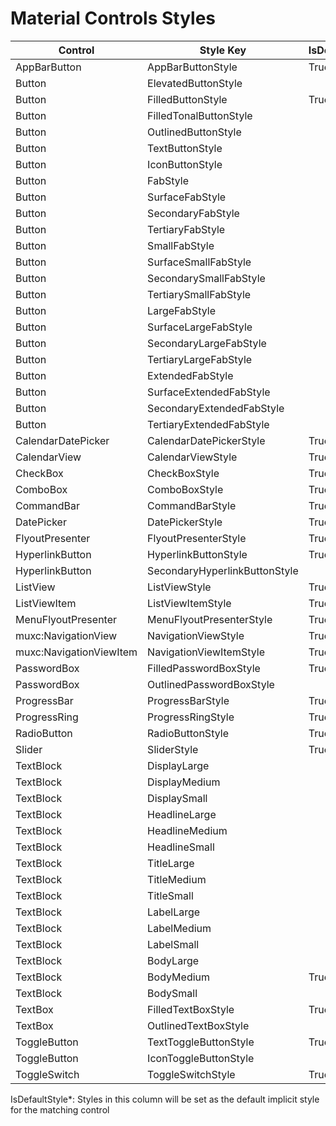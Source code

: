 # Material Controls Styles
Control|Style Key|IsDefaultStyle*|
-|-|-
AppBarButton|AppBarButtonStyle|True|
Button|ElevatedButtonStyle|
Button|FilledButtonStyle|True|
Button|FilledTonalButtonStyle|
Button|OutlinedButtonStyle|
Button|TextButtonStyle|
Button|IconButtonStyle|
Button|FabStyle|
Button|SurfaceFabStyle|
Button|SecondaryFabStyle|
Button|TertiaryFabStyle|
Button|SmallFabStyle|
Button|SurfaceSmallFabStyle|
Button|SecondarySmallFabStyle|
Button|TertiarySmallFabStyle|
Button|LargeFabStyle|
Button|SurfaceLargeFabStyle|
Button|SecondaryLargeFabStyle|
Button|TertiaryLargeFabStyle|
Button|ExtendedFabStyle|
Button|SurfaceExtendedFabStyle|
Button|SecondaryExtendedFabStyle|
Button|TertiaryExtendedFabStyle|
CalendarDatePicker|CalendarDatePickerStyle|True|
CalendarView|CalendarViewStyle|True|
CheckBox|CheckBoxStyle|True|
ComboBox|ComboBoxStyle|True|
CommandBar|CommandBarStyle|True|
DatePicker|DatePickerStyle|True|
FlyoutPresenter|FlyoutPresenterStyle|True|
HyperlinkButton|HyperlinkButtonStyle|True|
HyperlinkButton|SecondaryHyperlinkButtonStyle|
ListView|ListViewStyle|True|
ListViewItem|ListViewItemStyle|True|
MenuFlyoutPresenter|MenuFlyoutPresenterStyle|True|
muxc:NavigationView|NavigationViewStyle|True|
muxc:NavigationViewItem|NavigationViewItemStyle|True|
PasswordBox|FilledPasswordBoxStyle|True|
PasswordBox|OutlinedPasswordBoxStyle|
ProgressBar|ProgressBarStyle|True|
ProgressRing|ProgressRingStyle|True|
RadioButton|RadioButtonStyle|True|
Slider|SliderStyle|True|
TextBlock|DisplayLarge|
TextBlock|DisplayMedium|
TextBlock|DisplaySmall|
TextBlock|HeadlineLarge|
TextBlock|HeadlineMedium|
TextBlock|HeadlineSmall|
TextBlock|TitleLarge|
TextBlock|TitleMedium|
TextBlock|TitleSmall|
TextBlock|LabelLarge|
TextBlock|LabelMedium|
TextBlock|LabelSmall|
TextBlock|BodyLarge|
TextBlock|BodyMedium|True|
TextBlock|BodySmall|
TextBox|FilledTextBoxStyle|True|
TextBox|OutlinedTextBoxStyle|
ToggleButton|TextToggleButtonStyle|True|
ToggleButton|IconToggleButtonStyle|
ToggleSwitch|ToggleSwitchStyle|True|

IsDefaultStyle*: Styles in this column will be set as the default implicit style for the matching control
